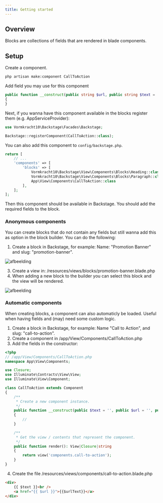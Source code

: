 ```yaml
---
title: Getting started 
---
```


## Overview

Blocks are collections of fields that are rendered in blade components.

## Setup

Create a component.

```bash
php artisan make:component CallToAction
```

Add field you may use for this component
```php
public function __construct(public string $url, public string $text = 'Click me')
{
}
```

Next, if you wanna have this component available in the blocks register them (e.g. AppServiceProvider):

```php
use Vormkracht10\Backstage\Facades\Backstage;

Backstage::registerComponent(CallToAction::class);
```

You can also add this component to `config/backstage.php`.

```php
return [
    // ...
    'components' => [
        'blocks' => [
            Vormkracht10\Backstage\View\Components\Blocks\Heading::class,
            Vormkracht10\Backstage\View\Components\Blocks\Paragraph::class,
            App\View\Components\CallToAction::class
        ],
    ];
];
```

Then this component should be available in Backstage. You should add the required fields to the block.

### Anonymous components
You can create blocks that do not contain any fields but still wanna add this as option in the block builder. You can do the following:

1. Create a block in Backstage, for example: Name: "Promotion Banner" and slug: "promotion-banner".

![afbeelding](https://github.com/user-attachments/assets/ad526b50-799d-4f87-9b71-d9aa963db4c8)

3. Create a view in: /resources/views/blocks/promotion-banner.blade.php
4. When adding a new block to the builder you can select this block and the view will be rendered.

![afbeelding](https://github.com/user-attachments/assets/3d3f9c6b-8778-4627-ace2-8c6bed0beca6)

### Automatic components
When creating blocks, a component can also automaticly be loaded. Useful when having fields and (may) need some custom logic.

1. Create a block in Backstage, for example: Name "Call to Action", and slug: "call-to-action".
2. Create a component in /app/View/Components/CallToAction.php
3. Add the fields in the constructor:
```php
<?php
// /app/View/Components/CallToAction.php
namespace App\View\Components;

use Closure;
use Illuminate\Contracts\View\View;
use Illuminate\View\Component;

class CallToAction extends Component
{
    /**
     * Create a new component instance.
     */
    public function __construct(public $text = '', public $url = '', public $urlText = '')
    {
        //
    }

    /**
     * Get the view / contents that represent the component.
     */
    public function render(): View|Closure|string
    {
        return view('components.call-to-action');
    }
}
```
4. Create the file /resources/views/components/call-to-action.blade.php
```html
<div>
    {{ $text }}<br />
    <a href="{{ $url }}">{{$urlText}}</a>
</div>
```
